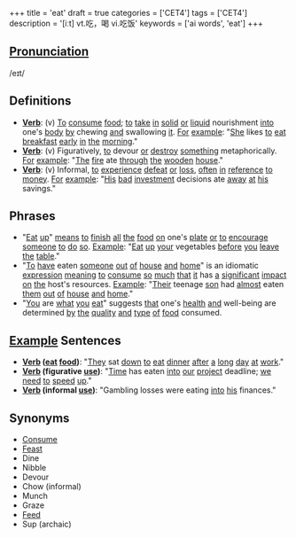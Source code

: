 +++
title = 'eat'
draft = true
categories = ['CET4']
tags = ['CET4']
description = '[iːt] vt.吃，喝 vi.吃饭'
keywords = ['ai words', 'eat']
+++

## [Pronunciation](/post/pronunciation/)
/eɪt/

## Definitions
- **[Verb](/post/verb/)**: (v) [To](/post/to/) [consume](/post/consume/) [food](/post/food/); [to](/post/to/) [take](/post/take/) [in](/post/in/) [solid](/post/solid/) [or](/post/or/) [liquid](/post/liquid/) nourishment [into](/post/into/) one's [body](/post/body/) [by](/post/by/) chewing [and](/post/and/) swallowing [it](/post/it/). [For](/post/for/) [example](/post/example/): "[She](/post/she/) likes [to](/post/to/) [eat](/post/eat/) [breakfast](/post/breakfast/) [early](/post/early/) [in](/post/in/) [the](/post/the/) [morning](/post/morning/)."
- **[Verb](/post/verb/)**: (v) Figuratively, [to](/post/to/) devour [or](/post/or/) [destroy](/post/destroy/) [something](/post/something/) metaphorically. [For](/post/for/) [example](/post/example/): "[The](/post/the/) [fire](/post/fire/) ate [through](/post/through/) [the](/post/the/) [wooden](/post/wooden/) [house](/post/house/)."
- **[Verb](/post/verb/)**: (v) Informal, [to](/post/to/) [experience](/post/experience/) [defeat](/post/defeat/) [or](/post/or/) [loss](/post/loss/), [often](/post/often/) [in](/post/in/) [reference](/post/reference/) [to](/post/to/) [money](/post/money/). [For](/post/for/) [example](/post/example/): "[His](/post/his/) [bad](/post/bad/) [investment](/post/investment/) decisions ate [away](/post/away/) [at](/post/at/) [his](/post/his/) savings."

## Phrases
- "[Eat](/post/eat/) [up](/post/up/)" [means](/post/means/) [to](/post/to/) [finish](/post/finish/) [all](/post/all/) [the](/post/the/) [food](/post/food/) [on](/post/on/) one's [plate](/post/plate/) [or](/post/or/) [to](/post/to/) [encourage](/post/encourage/) [someone](/post/someone/) [to](/post/to/) [do](/post/do/) [so](/post/so/). [Example](/post/example/): "[Eat](/post/eat/) [up](/post/up/) [your](/post/your/) vegetables [before](/post/before/) [you](/post/you/) [leave](/post/leave/) [the](/post/the/) [table](/post/table/)."
- "[To](/post/to/) [have](/post/have/) eaten [someone](/post/someone/) [out](/post/out/) [of](/post/of/) [house](/post/house/) [and](/post/and/) [home](/post/home/)" is an idiomatic [expression](/post/expression/) [meaning](/post/meaning/) [to](/post/to/) [consume](/post/consume/) [so](/post/so/) [much](/post/much/) [that](/post/that/) [it](/post/it/) has [a](/post/a/) [significant](/post/significant/) [impact](/post/impact/) [on](/post/on/) [the](/post/the/) host's resources. [Example](/post/example/): "[Their](/post/their/) teenage [son](/post/son/) had [almost](/post/almost/) eaten [them](/post/them/) [out](/post/out/) [of](/post/of/) [house](/post/house/) [and](/post/and/) [home](/post/home/)."
- "[You](/post/you/) are [what](/post/what/) [you](/post/you/) [eat](/post/eat/)" suggests [that](/post/that/) one's [health](/post/health/) [and](/post/and/) well-being are determined [by](/post/by/) [the](/post/the/) [quality](/post/quality/) [and](/post/and/) [type](/post/type/) [of](/post/of/) [food](/post/food/) consumed.

## [Example](/post/example/) Sentences
- **[Verb](/post/verb/) ([eat](/post/eat/) [food](/post/food/))**: "[They](/post/they/) sat [down](/post/down/) [to](/post/to/) [eat](/post/eat/) [dinner](/post/dinner/) [after](/post/after/) [a](/post/a/) [long](/post/long/) [day](/post/day/) [at](/post/at/) [work](/post/work/)."
- **[Verb](/post/verb/) (figurative [use](/post/use/))**: "[Time](/post/time/) has eaten [into](/post/into/) [our](/post/our/) [project](/post/project/) deadline; [we](/post/we/) [need](/post/need/) [to](/post/to/) [speed](/post/speed/) [up](/post/up/)."
- **[Verb](/post/verb/) (informal [use](/post/use/))**: "Gambling losses were eating [into](/post/into/) [his](/post/his/) finances."

## Synonyms
- [Consume](/post/consume/)
- [Feast](/post/feast/)
- Dine
- Nibble
- Devour
- Chow (informal)
- Munch
- Graze
- [Feed](/post/feed/)
- Sup (archaic)
